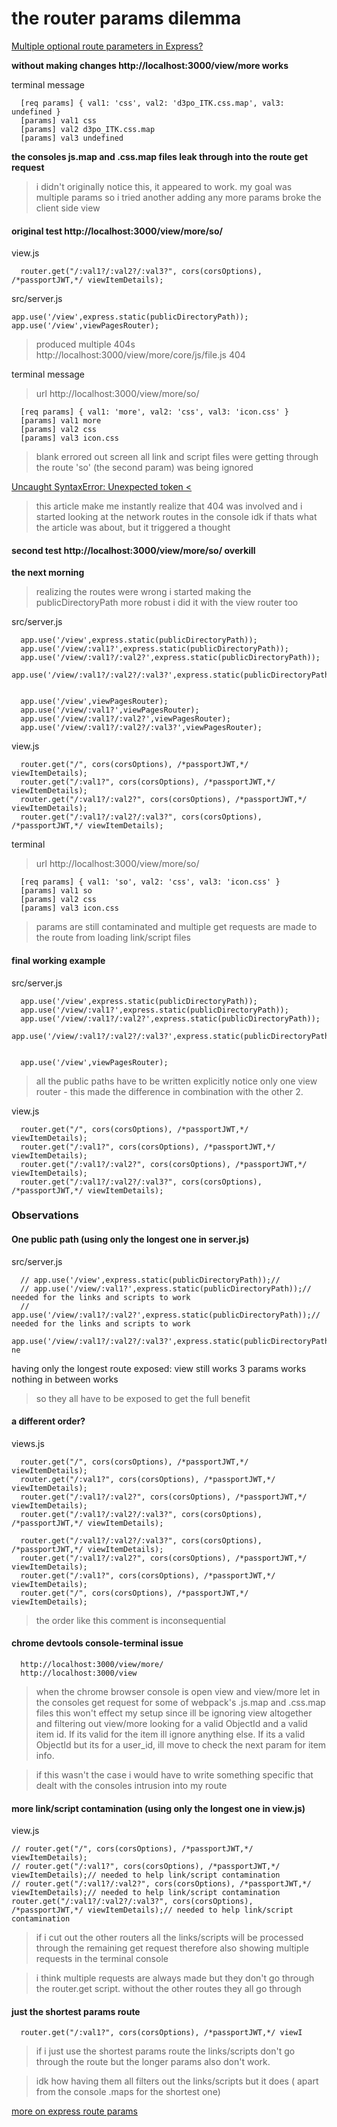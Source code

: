 # the router params dilemma

[Multiple optional route parameters in Express?](https://stackoverflow.com/questions/41736413/multiple-optional-route-parameters-in-express/41748728)   

**without making changes http://localhost:3000/view/more works**

terminal message
```
  [req params] { val1: 'css', val2: 'd3po_ITK.css.map', val3: undefined }
  [params] val1 css
  [params] val2 d3po_ITK.css.map
  [params] val3 undefined

```
**the consoles js.map and .css.map files leak through into the route get request**
> i didn't originally notice this, it appeared to work. my goal was multiple params so i tried another
> adding any more params broke the client side view

#### original test http://localhost:3000/view/more/so/

view.js
```
  router.get("/:val1?/:val2?/:val3?", cors(corsOptions), /*passportJWT,*/ viewItemDetails);
```

src/server.js
```
app.use('/view',express.static(publicDirectoryPath));
app.use('/view',viewPagesRouter);
```
> produced multiple 404s
> http://localhost:3000/view/more/core/js/file.js 404

terminal message
> url http://localhost:3000/view/more/so/   
```
  [req params] { val1: 'more', val2: 'css', val3: 'icon.css' }
  [params] val1 more
  [params] val2 css
  [params] val3 icon.css
```
> blank errored out screen
> all link and script files were getting through the route
> 'so' (the second param) was being ignored

[Uncaught SyntaxError: Unexpected token <](https://idiallo.com/javascript/uncaught-syntaxerror-unexpected-token#n)
> this article make me instantly realize that 404 was involved and i started looking at the network routes in the console
> idk if thats what the article was about, but it triggered a thought

#### second test http://localhost:3000/view/more/so/ overkill
**the next morning**
> realizing the routes were wrong i started making the publicDirectoryPath more robust
> i did it with the view router too

src/server.js
```
  app.use('/view',express.static(publicDirectoryPath));
  app.use('/view/:val1?',express.static(publicDirectoryPath));
  app.use('/view/:val1?/:val2?',express.static(publicDirectoryPath));
  app.use('/view/:val1?/:val2?/:val3?',express.static(publicDirectoryPath));


  app.use('/view',viewPagesRouter);
  app.use('/view/:val1?',viewPagesRouter);
  app.use('/view/:val1?/:val2?',viewPagesRouter);
  app.use('/view/:val1?/:val2?/:val3?',viewPagesRouter);
```

view.js
```
  router.get("/", cors(corsOptions), /*passportJWT,*/ viewItemDetails);
  router.get("/:val1?", cors(corsOptions), /*passportJWT,*/ viewItemDetails);
  router.get("/:val1?/:val2?", cors(corsOptions), /*passportJWT,*/ viewItemDetails);
  router.get("/:val1?/:val2?/:val3?", cors(corsOptions), /*passportJWT,*/ viewItemDetails);
```

terminal
> url http://localhost:3000/view/more/so/   

```
  [req params] { val1: 'so', val2: 'css', val3: 'icon.css' }
  [params] val1 so
  [params] val2 css
  [params] val3 icon.css

```
> params are still contaminated and multiple get requests are made to the route from loading link/script files


#### final working example

src/server.js
```
  app.use('/view',express.static(publicDirectoryPath));
  app.use('/view/:val1?',express.static(publicDirectoryPath));
  app.use('/view/:val1?/:val2?',express.static(publicDirectoryPath));
  app.use('/view/:val1?/:val2?/:val3?',express.static(publicDirectoryPath));


  app.use('/view',viewPagesRouter);
```
> all the public paths have to be written explicitly
> notice only one view router - this made the difference in combination with the other 2.

view.js
```
  router.get("/", cors(corsOptions), /*passportJWT,*/ viewItemDetails);
  router.get("/:val1?", cors(corsOptions), /*passportJWT,*/ viewItemDetails);
  router.get("/:val1?/:val2?", cors(corsOptions), /*passportJWT,*/ viewItemDetails);
  router.get("/:val1?/:val2?/:val3?", cors(corsOptions), /*passportJWT,*/ viewItemDetails);
```



### Observations

#### One public path (using only the longest one in server.js)
src/server.js
```
  // app.use('/view',express.static(publicDirectoryPath));//
  // app.use('/view/:val1?',express.static(publicDirectoryPath));// needed for the links and scripts to work
  // app.use('/view/:val1?/:val2?',express.static(publicDirectoryPath));// needed for the links and scripts to work
  app.use('/view/:val1?/:val2?/:val3?',express.static(publicDirectoryPath));// ne
```
having only the longest route exposed:
view still works
3 params works
nothing in between works
> so they all have to be exposed to get the full benefit

#### a different order?
views.js
```
  router.get("/", cors(corsOptions), /*passportJWT,*/ viewItemDetails);
  router.get("/:val1?", cors(corsOptions), /*passportJWT,*/ viewItemDetails);
  router.get("/:val1?/:val2?", cors(corsOptions), /*passportJWT,*/ viewItemDetails);
  router.get("/:val1?/:val2?/:val3?", cors(corsOptions), /*passportJWT,*/ viewItemDetails);

  router.get("/:val1?/:val2?/:val3?", cors(corsOptions), /*passportJWT,*/ viewItemDetails);
  router.get("/:val1?/:val2?", cors(corsOptions), /*passportJWT,*/ viewItemDetails);
  router.get("/:val1?", cors(corsOptions), /*passportJWT,*/ viewItemDetails);
  router.get("/", cors(corsOptions), /*passportJWT,*/ viewItemDetails);

```
> the order like this comment is inconsequential

#### chrome devtools console-terminal issue
```
  http://localhost:3000/view/more/
  http://localhost:3000/view
```

> when the chrome browser console is open view and view/more let in the consoles get request for some of webpack's .js.map and .css.map files this won't effect my setup since ill be ignoring view altogether and filtering out view/more looking for a valid ObjectId and a valid item id. If its valid for the item ill ignore anything else.  If its a valid ObjectId but its for a user_id, ill move to check the next param for item info.

> if this wasn't the case i would have to write something specific that dealt with the consoles intrusion into my route


#### more link/script contamination (using only the longest one in view.js)

view.js
```
// router.get("/", cors(corsOptions), /*passportJWT,*/ viewItemDetails);
// router.get("/:val1?", cors(corsOptions), /*passportJWT,*/ viewItemDetails);// needed to help link/script contamination
// router.get("/:val1?/:val2?", cors(corsOptions), /*passportJWT,*/ viewItemDetails);// needed to help link/script contamination
router.get("/:val1?/:val2?/:val3?", cors(corsOptions), /*passportJWT,*/ viewItemDetails);// needed to help link/script contamination
```
> if i cut out the other routers all the links/scripts will be processed through the remaining get request therefore also showing multiple requests in the terminal console

> i think multiple requests are always made but they don't go through the router.get script. without the other routes they all go through

#### just the shortest params route
```
  router.get("/:val1?", cors(corsOptions), /*passportJWT,*/ viewI
```
> if i just use the shortest params route the links/scripts don't go through the route but the longer params also don't work.

> idk how having them all filters out the links/scripts but it does ( apart from the console .maps for the shortest one)

[more on express route params](https://stackoverflow.com/questions/34704593/express-routes-parameters)   

